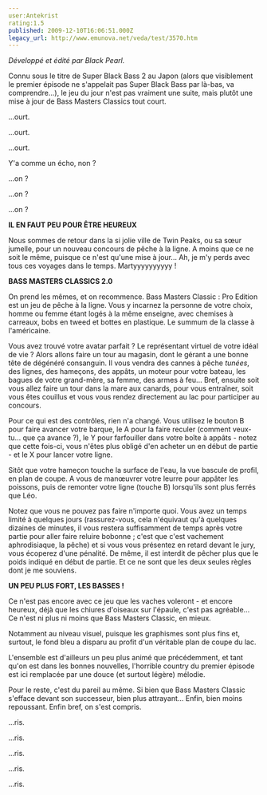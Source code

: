 ```yaml
---
user:Antekrist
rating:1.5
published: 2009-12-10T16:06:51.000Z
legacy_url: http://www.emunova.net/veda/test/3570.htm
---
```

_Développé et édité par Black Pearl._  

  

Connu sous le titre de Super Black Bass 2 au Japon (alors que visiblement le premier épisode ne s'appelait pas Super Black Bass par là-bas, va comprendre...), le jeu du jour n'est pas vraiment une suite, mais plutôt une mise à jour de Bass Masters Classics tout court.  

...ourt.  

...ourt.  

...ourt.  

Y'a comme un écho, non ?  

...on ?  

...on ?  

...on ?  

  

**IL EN FAUT PEU POUR ÊTRE HEUREUX**  

Nous sommes de retour dans la si jolie ville de Twin Peaks, ou sa sœur jumelle, pour un nouveau concours de pêche à la ligne. A moins que ce ne soit le même, puisque ce n'est qu'une mise à jour... Ah, je m'y perds avec tous ces voyages dans le temps. Martyyyyyyyyyy !  

  

**BASS MASTERS CLASSICS 2.0**  

On prend les mêmes, et on recommence. Bass Masters Classic : Pro Edition est un jeu de pêche à la ligne. Vous y incarnez la personne de votre choix, homme ou femme étant logés à la même enseigne, avec chemises à carreaux, bobs en tweed et bottes en plastique. Le summum de la classe à l'américaine.  

Vous avez trouvé votre avatar parfait ? Le représentant virtuel de votre idéal de vie ? Alors allons faire un tour au magasin, dont le gérant a une bonne tête de dégénéré consanguin. Il vous vendra des cannes à pêche _tunées_, des lignes, des hameçons, des appâts, un moteur pour votre bateau, les bagues de votre grand-mère, sa femme, des armes à feu... Bref, ensuite soit vous allez faire un tour dans la mare aux canards, pour vous entraîner, soit vous êtes couillus et vous vous rendez directement au lac pour participer au concours.  

Pour ce qui est des contrôles, rien n'a changé. Vous utilisez le bouton B pour faire avancer votre barque, le A pour la faire reculer (comment veux-tu... que ça avance ?), le Y pour farfouiller dans votre boîte à appâts - notez que cette fois-ci, vous n'êtes plus obligé d'en acheter un en début de partie - et le X pour lancer votre ligne.  

Sitôt que votre hameçon touche la surface de l'eau, la vue bascule de profil, en plan de coupe. A vous de manœuvrer votre leurre pour appâter les poissons, puis de remonter votre ligne (touche B) lorsqu'ils sont plus ferrés que Léo.  

Notez que vous ne pouvez pas faire n'importe quoi. Vous avez un temps limité à quelques jours (rassurez-vous, cela n'équivaut qu'à quelques dizaines de minutes, il vous restera suffisamment de temps après votre partie pour aller faire reluire bobonne ; c'est que c'est vachement aphrodisiaque, la pêche) et si vous vous présentez en retard devant le jury, vous écoperez d'une pénalité. De même, il est interdit de pêcher plus que le poids indiqué en début de partie. Et ce ne sont que les deux seules règles dont je me souviens.  

  

**UN PEU PLUS FORT, LES BASSES !**  

Ce n'est pas encore avec ce jeu que les vaches voleront - et encore heureux, déjà que les chiures d'oiseaux sur l'épaule, c'est pas agréable... Ce n'est ni plus ni moins que Bass Masters Classic, en mieux.  

Notamment au niveau visuel, puisque les graphismes sont plus fins et, surtout, le fond bleu a disparu au profit d'un véritable plan de coupe du lac.  

L'ensemble est d'ailleurs un peu plus animé que précédemment, et tant qu'on est dans les bonnes nouvelles, l'horrible country du premier épisode est ici remplacée par une douce (et surtout légère) mélodie.  

Pour le reste, c'est du pareil au même. Si bien que Bass Masters Classic s'efface devant son successeur, bien plus attrayant... Enfin, bien moins repoussant. Enfin bref, on s'est compris.  

...ris.  

...ris.  

...ris.  

...ris.  

...ris.